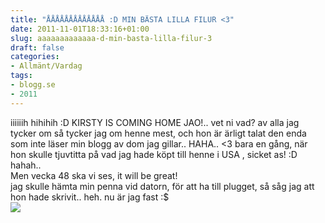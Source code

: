 ```yaml
---
title: "ÅÅÅÅÅÅÅÅÅÅÅÅÅ :D MIN BÄSTA LILLA FILUR <3"
date: 2011-11-01T18:33:16+01:00
slug: aaaaaaaaaaaaa-d-min-basta-lilla-filur-3
draft: false
categories:
- Allmänt/Vardag
tags:
- blogg.se
- 2011
---
```

iiiiiih hihihih :D KIRSTY IS COMING HOME JAO!.. vet ni vad? av alla jag tycker om så tycker jag om henne mest, och hon är ärligt talat den enda som inte läser min blogg av dom jag gillar.. HAHA.. <3 bara en gång, när hon skulle tjuvtitta på vad jag hade köpt till henne i USA , sicket as! :D hahah..  
Men vecka 48 ska vi ses, it will be great!  
jag skulle hämta min penna vid datorn, för att ha till plugget, så såg jag att hon hade skrivit.. heh. nu är jag fast :$  
![](/assets/images/blogg.se/yhroockonduudep_173064909.jpg)